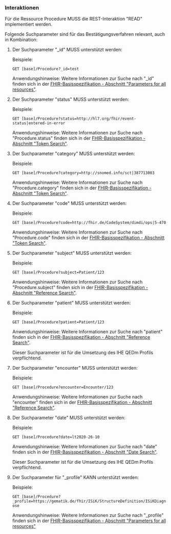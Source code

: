### Interaktionen

Für die Ressource Procedure MUSS die REST-Interaktion "READ" implementiert werden.

Folgende Suchparameter sind für das Bestätigungsverfahren relevant, auch in Kombination:

1. Der Suchparameter "_id" MUSS unterstützt werden:

    Beispiele:

    ```GET [base]/Procedure?_id=test```

    Anwendungshinweise: Weitere Informationen zur Suche nach "_id" finden sich in der [FHIR-Basisspezifikation - Abschnitt "Parameters for all resources"](http://hl7.org/fhir/R4/search.html#all).

1. Der Suchparameter "status" MUSS unterstützt werden:

    Beispiele:

    ```GET [base]/Procedure?status=http://hl7.org/fhir/event-status|entered-in-error```

    Anwendungshinweise: Weitere Informationen zur Suche nach "Procedure.status" finden sich in der [FHIR-Basisspezifikation - Abschnitt "Token Search"](http://hl7.org/fhir/R4/search.html#token).

1. Der Suchparameter "category" MUSS unterstützt werden:

    Beispiele:

    ```GET [base]/Procedure?category=http://snomed.info/sct|387713003```

    Anwendungshinweise: Weitere Informationen zur Suche nach "Procedure.category" finden sich in der [FHIR-Basisspezifikation - Abschnitt "Token Search"](http://hl7.org/fhir/R4/search.html#token).

1. Der Suchparameter "code" MUSS unterstützt werden:

    Beispiele:

    ```GET [base]/Procedure?code=http://fhir.de/CodeSystem/dimdi/ops|5-470```

    Anwendungshinweise: Weitere Informationen zur Suche nach "Procedure.code" finden sich in der [FHIR-Basisspezifikation - Abschnitt "Token Search"](http://hl7.org/fhir/R4/search.html#token).

1. Der Suchparameter "subject" MUSS unterstützt werden:

   Beispiele:

    ```GET [base]/Procedure?subject=Patient/123```

    Anwendungshinweise: Weitere Informationen zur Suche nach "Procedure.subject" finden sich in der [FHIR-Basisspezifikation - Abschnitt "Reference Search"](https://www.hl7.org/fhir/search.html#reference).

1. Der Suchparameter "patient" MUSS unterstützt werden:

   Beispiele:

    ```GET [base]/Procedure?patient=Patient/123```

    Anwendungshinweise: Weitere Informationen zur Suche nach "patient" finden sich in der [FHIR-Basisspezifikation - Abschnitt "Reference Search"](https://www.hl7.org/fhir/search.html#reference).

    Dieser Suchparameter ist für die Umsetzung des IHE QEDm Profils verpflichtend.

1. Der Suchparameter "encounter" MUSS unterstützt werden:

   Beispiele:

    ```GET [base]/Procedure?encounter=Encounter/123```

    Anwendungshinweise: Weitere Informationen zur Suche nach "encounter" finden sich in der [FHIR-Basisspezifikation - Abschnitt "Reference Search"](https://www.hl7.org/fhir/search.html#reference).

1. Der Suchparameter "date" MUSS unterstützt werden:

   Beispiele:

    ```GET [base]/Procedure?date=lt2020-26-10```

    Anwendungshinweise: Weitere Informationen zur Suche nach "date" finden sich in der [FHIR-Basisspezifikation - Abschnitt "Date Search"](http://hl7.org/fhir/search.html#date).

    Dieser Suchparameter ist für die Umsetzung des IHE QEDm Profils verpflichtend.

1. Der Suchparameter für "_profile" KANN unterstützt werden:

    Beispiele:

    ```GET [base]/Procedure?_profile=https://gematik.de/fhir/ISiK/StructureDefinition/ISiKDiagnose```

    Anwendungshinweise: Weitere Informationen zur Suche nach "_profile" finden sich in der [FHIR-Basisspezifikation - Abschnitt "Parameters for all resources"](http://hl7.org/fhir/R4/search.html#all)
